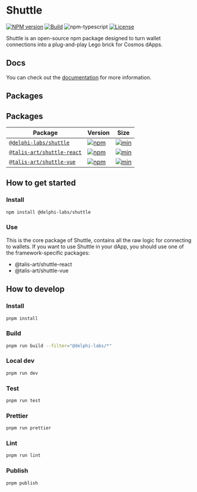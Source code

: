 # Shuttle

[![NPM version][npm-image]][npm-url]
[![Build][github-build]][github-build-url]
![npm-typescript]
[![License][github-license]][github-license-url]

Shuttle is an open-source npm package designed to turn wallet connections into a plug-and-play Lego brick for Cosmos dApps.

## Docs

You can check out the [documentation](https://shuttle.delphilabs.io/) for more information.

## Packages

## Packages

| Package                                        | Version                                                                                                                                  | Size                                                                                                                                           |
| ---------------------------------------------- | ---------------------------------------------------------------------------------------------------------------------------------------- | ---------------------------------------------------------------------------------------------------------------------------------------------- |
| [`@delphi-labs/shuttle`](packages/core)        | [![npm](https://img.shields.io/npm/v/@delphi-labs/shuttle.svg)](https://www.npmjs.com/package/@delphi-labs/shuttle/v/latest)             | [![min](https://img.shields.io/bundlephobia/min/@delphi-labs/shuttle.svg)](https://bundlephobia.com/result?p=@delphi-labs/shuttle)             |
| [`@talis-art/shuttle-react`](packages/react) | [![npm](https://img.shields.io/npm/v/@talis-art/shuttle-react.svg)](https://www.npmjs.com/package/@talis-art/shuttle-react/v/latest) | [![min](https://img.shields.io/bundlephobia/min/@talis-art/shuttle-react.svg)](https://bundlephobia.com/result?p=@talis-art/shuttle-react) |
| [`@talis-art/shuttle-vue`](packages/vue)     | [![npm](https://img.shields.io/npm/v/@talis-art/shuttle-vue.svg)](https://www.npmjs.com/package/@talis-art/shuttle-vue/v/latest)     | [![min](https://img.shields.io/bundlephobia/min/@talis-art/shuttle-vue.svg)](https://bundlephobia.com/result?p=@talis-art/shuttle-vue)     |

## How to get started

### Install

```bash
npm install @delphi-labs/shuttle
```

### Use

This is the core package of Shuttle, contains all the raw logic for connecting to wallets. If you want to use Shuttle in your dApp, you should use one of the framework-specific packages:

- @talis-art/shuttle-react
- @talis-art/shuttle-vue

## How to develop

### Install

```bash
pnpm install
```

### Build

```bash
pnpm run build --filter="@delphi-labs/*"
```

### Local dev

```bash
pnpm run dev
```

### Test

```bash
pnpm run test
```

### Prettier

```bash
pnpm run prettier
```

### Lint

```bash
pnpm run lint
```

### Publish

```bash
pnpm publish
```

[npm-url]: https://www.npmjs.com/package/@delphi-labs/shuttle
[npm-image]: https://img.shields.io/npm/v/@delphi-labs/shuttle
[npm-typescript]: https://img.shields.io/npm/types/@delphi-labs/shuttle
[github-license]: https://img.shields.io/github/license/delphi-labs/shuttle
[github-license-url]: https://github.com/delphi-labs/shuttle/blob/main/LICENSE
[github-build]: https://github.com/delphi-labs/shuttle/actions/workflows/publish.yml/badge.svg
[github-build-url]: https://github.com/delphi-labs/shuttle/actions/workflows/publish.yml
